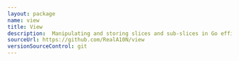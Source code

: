 ```yaml
---
layout: package
name: view
title: View
description:  Manipulating and storing slices and sub-slices in Go efficiently and easily
sourceUrl: https://github.com/RealA10N/view
versionSourceControl: git
---
```

